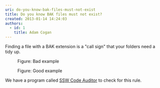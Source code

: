 ```yaml
---
uri: do-you-know-bak-files-must-not-exist
title: Do you know BAK files must not exist?
created: 2013-01-14 14:24:03
authors:
  - id: 1
    title: Adam Cogan
---
```





<span class='intro'> Finding a file with a BAK extension is a &quot;call sign&quot; that your folders need a tidy up. </span>

<dl class="badImage"><dt>
      <img src="/PublishingImages/bak-bad.jpg" alt="" />
   </dt><dd>Figure&#58; Bad example</dd></dl><dl class="goodImage"><dt>
      <img src="/PublishingImages/bak-good.jpg" alt="" />
   </dt><dd>Figure&#58; Good example​</dd></dl><p class="ssw15-rteElement-YellowBorderBox">We have a program called 
   <a href="http&#58;//www.ssw.com.au/ssw/CodeAuditor">SSW Code Auditor</a> to check for this rule.​</p>​


